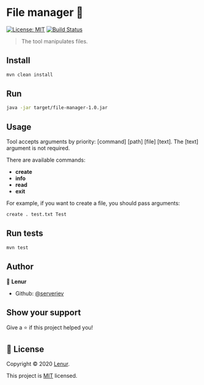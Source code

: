 # File manager 👋
[![License: MIT](https://img.shields.io/badge/License-MIT-yellow.svg)](MIT)
[![Build Status](https://travis-ci.com/serveriev/file-manager.svg?branch=master)](https://travis-ci.com/serveriev/file-manager)

> The tool manipulates files.

## Install

```sh
mvn clean install
```

## Run

```sh
java -jar target/file-manager-1.0.jar
```

## Usage

Tool accepts arguments by priority: [command] [path] [file] [text]. The [text] argument is not required.

There are available commands:

* **create** 
* **info** 
* **read** 
* **exit** 

For example, if you want to create a file, you should pass arguments:
```sh
create . test.txt Test
```

## Run tests

```sh
mvn test
```

## Author

👤 **Lenur**

* Github: [@serveriev](https://github.com/serveriev)

## Show your support

Give a ⭐️ if this project helped you!

## 📝 License

Copyright © 2020 [Lenur](https://github.com/serveriev).

This project is [MIT](MIT) licensed.
